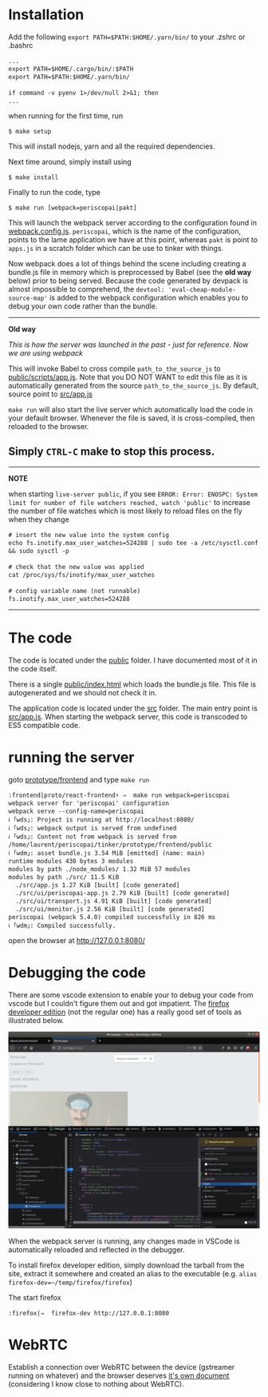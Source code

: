 # Installation

Add the following ``export PATH=$PATH:$HOME/.yarn/bin/`` to your .zshrc or .bashrc

```shell
...
export PATH=$HOME/.cargo/bin/:$PATH
export PATH=$PATH:$HOME/.yarn/bin/

if command -v pyenv 1>/dev/null 2>&1; then
...
```

when running for the first time, run

```shell
$ make setup
```

This will install nodejs, yarn and all the required dependencies.

Next time around, simply install using

```shell
$ make install
```

Finally to run the code, type
```shell
$ make run [webpack=periscopai|pakt]
```

This will launch the webpack server according to the configuration found in [webpack.config.js](webpack.config.js).
``periscopai``, which is the name of the configuration, points to the lame application we have at this point,
whereas ``pakt`` is point to ``apps.js`` in a scratch folder which can be use to tinker with things. 

Now webpack does a lot of things behind the scene including creating a bundle.js file in memory which is 
preprocessed by Babel (see the **old way** below) prior to being served. Because the code generated by 
devpack is almost impossible to comprehend, the ``devtool: 'eval-cheap-module-source-map'`` is added 
to the webpack configuration which enables you to debug your own code rather than the bundle.  

---
**Old way**

*This is how the server was launched in the past - just for reference. Now we are using webpack*

This will invoke Babel to cross compile ``path_to_the_source_js`` to [public/scripts/app.js](public/scripts/app.js).
Note that you DO NOT WANT to edit this file as it is automatically generated from the source ``path_to_the_source_js``.
By default, source point to [src/app.js](src/app.js)

``make run`` will also start the live server which automatically load the code in your default browser. 
Whenever the file is saved, it is cross-compiled, then reloaded to the browser.

Simply ``CTRL-C`` make to stop this process.
---


---
**NOTE**

when starting ``live-server public``, if you see ``ERROR: Error: ENOSPC: System limit for number of file watchers reached, watch 'public'``
to increase the number of file watches which is most likely to reload files on the fly when they change

```
# insert the new value into the system config
echo fs.inotify.max_user_watches=524288 | sudo tee -a /etc/sysctl.conf && sudo sysctl -p

# check that the new value was applied
cat /proc/sys/fs/inotify/max_user_watches

# config variable name (not runnable)
fs.inotify.max_user_watches=524288

```
---


# The code

The code is located under the [public](public) folder. I have documented most of it in the code 
itself.

There is a single [public/index.html](public/index.html) which loads the bundle.js file. 
This file is autogenerated and we should not check it in. 

The application code is located under the [src](./src) folder. The main entry point is [src/app.js](src/app.js).
When starting the webpack server, this code is transcoded to ES5 compatible code. 

# running the server

goto [prototype/frontend](.) and type ``make run``

```shell
:frontend|proto/react-frontend⚡ ⇒  make run webpack=periscopai
webpack server for 'periscopai' configuration
webpack serve --config-name=periscopai
ℹ ｢wds｣: Project is running at http://localhost:8080/
ℹ ｢wds｣: webpack output is served from undefined
ℹ ｢wds｣: Content not from webpack is served from /home/laurent/periscopai/tinker/prototype/frontend/public
ℹ ｢wdm｣: asset bundle.js 3.54 MiB [emitted] (name: main)
runtime modules 430 bytes 3 modules
modules by path ./node_modules/ 1.32 MiB 57 modules
modules by path ./src/ 11.5 KiB
  ./src/app.js 1.27 KiB [built] [code generated]
  ./src/ui/periscopai-app.js 2.79 KiB [built] [code generated]
  ./src/ui/transport.js 4.91 KiB [built] [code generated]
  ./src/ui/monitor.js 2.56 KiB [built] [code generated]
periscopai (webpack 5.4.0) compiled successfully in 826 ms
ℹ ｢wdm｣: Compiled successfully.
```

open the browser at http://127.0.0.1:8080/
# Debugging the code

There are some vscode extension to enable your to debug your code from vscode but 
I couldn't figure them out and got impatient. The [firefox developer edition](https://www.mozilla.org/en-US/firefox/developer/) 
(not the regular one) has a really good set of tools as illustrated below. 

![borat](./docs/images/firefox-dev.png)

When the webpack server is running, any changes made in VSCode is automatically reloaded and reflected in the 
debugger. 

To install firefox developer edition, simply download the tarball from the site, extract it somewhere and created an alias to 
the executable (e.g. ``alias firefox-dev=~/temp/firefox/firefox``)

The start firefox

```shell
:firefox|⇒  firefox-dev http://127.0.0.1:8080 
```

# WebRTC

Establish a connection over WebRTC between the device (gstreamer running on whatever) and 
the browser deserves [it's own document](./docs/webrtc/README.md) (considering I know close to nothing about WebRTC).

